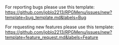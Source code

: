For reporting bugs please use this template:
https://github.com/joblo2213/RPGMenu/issues/new?template=bug_template.md&labels=Bug

For requesting new features please use this template:
https://github.com/joblo2213/RPGMenu/issues/new?template=feature_request.md&labels=Feature